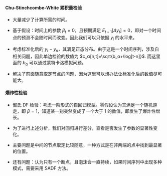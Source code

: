 #### Chu-Stinchcombe-White 累积量检验

- 大量减少了计算所需的时间。

- 基于假设：时间上的参数 $β_t=0$，且预期满足 $E_{t-1}[Δy_t]=0$，即对一个时间点的预测不会随时间而改变。因此我们可以只依据 $y_i$ 的水平来。

- 考虑标准化后的 $y_t-y_n$，其满足正态分布。由于这是一个时间序列，涉及自相关问题，因此单边检验的数值为 $c_α[n,t]=\sqrt{b_α+\log[t-n]}$. 而这里面的 $b_α$ 可以通过蒙特卡洛模拟问题。

- 解决了前面随意取定节点的问题，因为这里可以想办法让标准化后的数值尽可能大。

#### 爆炸性检验

- 邹氏 DF 检验：考虑一阶形式的自回归模型。零假设认为其满足一个随机游走，即 $β=1$，知道某一刻突然变成了一个大于 $1$ 的数值，即发生了爆炸性增长。

- 为了进行上述分析，我们对回归进行差分，查看是否发生了参数的显著性变化。

- 主要问题是中间的节点取定比较随意，一种方式是在非两端的点中找到最显著的位置。

- 还有问题：认为只有一个断点，且泡沫会一直持续，如果时间序列中出现多种模式，需要采用 SADF 方法。